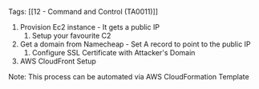 Tags: [[12 - Command and Control (TA0011)]]

1. Provision Ec2 instance - It gets a public IP
	1. Setup your favourite C2 
2. Get a domain from Namecheap - Set A record to point to the public IP
	1. Configure SSL Certificate with Attacker's Domain
3. AWS CloudFront Setup

Note: This process can be automated via AWS CloudFormation Template